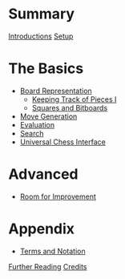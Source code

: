 # Summary

[Introductions](./introductions.md)
[Setup](./setup.md)

# The Basics

- [Board Representation](./boardrepr/boardrepr.md)
  - [Keeping Track of Pieces I](./boardrepr/keeptrackpieces1.md)
  - [Squares and Bitboards]()
- [Move Generation]()
- [Evaluation]()
- [Search]()
- [Universal Chess Interface]()

# Advanced

- [Room for Improvement]()

# Appendix

- [Terms and Notation](./termsandnotation.md)

[Further Reading](./further.md)
[Credits](./credits.md)
